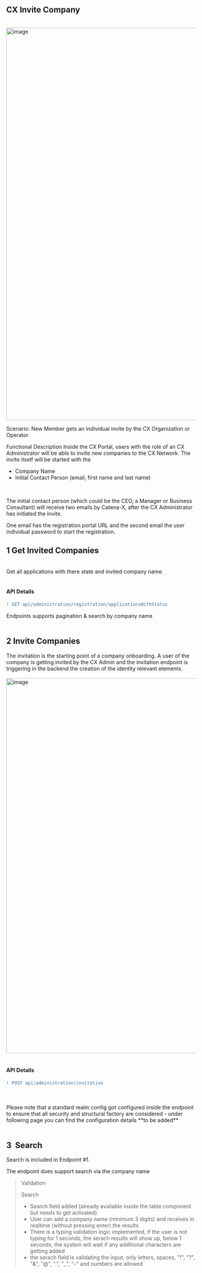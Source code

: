 ## CX Invite Company
<br>

<img width="1044" alt="image" src="https://user-images.githubusercontent.com/94133633/217117360-bbe57f2a-f0d3-4b32-aacf-823a45ca449d.png">
<br>

Scenario: New Member gets an individual invite by the CX Organization or Operator
<br>

Functional Description
Inside the CX Portal, users with the role of an CX Administrator will be able to invite new companies to the CX Network.
The invite itself will be started with the

- Company Name
- Initial Contact Person (email, first name and last name)
<br>

The initial contact person (which could be the CEO, a Manager or Business Consultant) will receive two emails by Catena-X, after the CX Administrator has initiated the invite.

One email has the registration portal URL and the second email the user individual password to start the registration.


## 1 Get Invited Companies
<br>
Get all applications with there state and invited company name.
<br>
<br>

#### API Details

```diff
! GET api/administration/registration/applicationsWithStatus
```

Endpoints supports pagination & search by company name
<br>
<br>

## 2 Invite Companies

The invitation is the starting point of a company onboarding.
A user of the company is getting invited by the CX Admin and the invitation endpoint is triggering in the backend the creation of the identity relevant elements.
<br>
<br>
<img width="998" alt="image" src="https://user-images.githubusercontent.com/94133633/210187547-2e101125-33a5-44db-bda8-c65afef71407.png">
<br>
<br>

#### API Details

```diff
! POST api/administration/invitation
```

<br>
<br>
Please note that a standard realm config got configured inside the endpoint to ensure that all security and structural factory are considered - under following page you can find the configuration details **to be added**
<br>
<br>

## 3  Search

Search is included in Endpoint #1.

The endpoint does support search via the company name

>Validation
>
>Search
>- Search field added (already available inside the table component but needs to get activated)
>- User can add a company name (minimum 3 digits) and receives in realtime (without pressing enter) the results
>- There is a typing validation logic implemented, if the user is not typing for 1 seconds, the serach results will show up, below 1 seconds, the system will wait if any additional characters are getting added
>- the serach field is validating the input, only letters, spaces, "!", "?", "&", "@", ".", "_", "-" and numbers are allowed
